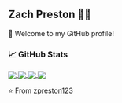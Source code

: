 ## Zach Preston 👨‍💻

🎉 Welcome to my GitHub profile!

### &#x1f4c8; GitHub Stats

<a href="https://github.com/zpreston123">
  <img align="center" src="https://github-readme-stats.vercel.app/api?username=zpreston123&show_icons=true&theme=dark"/>
</a>
<a href="https://github.com/zpreston123">
  <img align="center" src="https://github-readme-stats.vercel.app/api/top-langs/?username=zpreston123&layout=compact&theme=dark"/>
</a>
<a href="https://github.com/zpreston123/blog">
  <img align="center" src="https://github-readme-stats.vercel.app/api/pin/?username=zpreston123&repo=blog&theme=dark"/>
</a>
<a href="https://github.com/zpreston123/corona-tracker">
  <img align="center" src="https://github-readme-stats.vercel.app/api/pin/?username=zpreston123&repo=corona-tracker&theme=dark"/>
</a>

⭐️ From [zpreston123](https://github.com/zpreston123)
